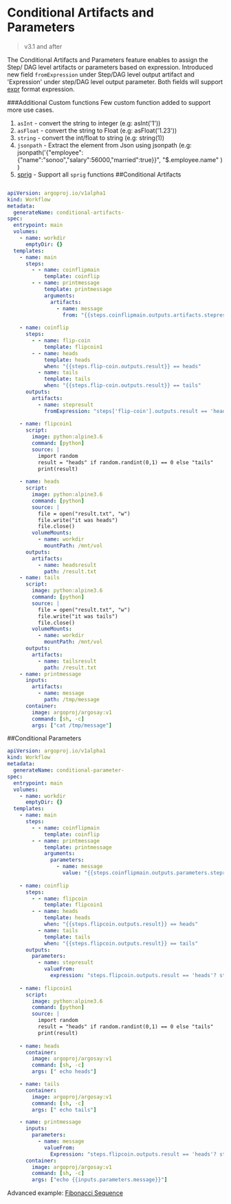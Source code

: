 # Conditional Artifacts and Parameters
> v3.1 and after

The Conditional Artifacts and Parameters feature enables to assign the Step/ DAG level artifacts or parameters based on expression. Introduced new field `fromExpression` under Step/DAG level output artifact and 'Expression' under  step/DAG level output  parameter.
Both fields will support [expr](https://github.com/antonmedv/expr/blob/master/docs/Language-Definition.md) format expression.

###Additional Custom functions
Few custom function added to support more use cases.
1. `asInt`    - convert the string to integer (e.g: asInt('1'))
2. `asFloat`  - convert the string to Float (e.g: asFloat('1.23'))
3. `string`   - convert the  int/float to string (e.g: string(1))
4. `jsonpath` - Extract the element from Json using jsonpath (e.g: jsonpath('{"employee":{"name":"sonoo","salary":56000,"married":true}}", "$.employee.name" ) )
5. [sprig](http://masterminds.github.io/sprig/) - Support all `sprig` functions
##Conditional Artifacts
```yaml

apiVersion: argoproj.io/v1alpha1
kind: Workflow
metadata:
  generateName: conditional-artifacts-
spec:
  entrypoint: main
  volumes:
    - name: workdir
      emptyDir: {}
  templates:
    - name: main
      steps:
        - - name: coinflipmain
            template: coinflip
        - - name: printmessage
            template: printmessage
            arguments:
              artifacts:
                - name: message
                  from: "{{steps.coinflipmain.outputs.artifacts.stepresult}}"
    
    - name: coinflip
      steps:
        - - name: flip-coin
            template: flipcoin1
        - - name: heads
            template: heads
            when: "{{steps.flip-coin.outputs.result}} == heads"
          - name: tails
            template: tails
            when: "{{steps.flip-coin.outputs.result}} == tails"
      outputs:
        artifacts:
          - name: stepresult
            fromExpression: "steps['flip-coin'].outputs.result == 'heads'?steps.heads.outputs.artifacts.headsresult:steps.tails.outputs.artifacts.tailsresult"
    
    - name: flipcoin1
      script:
        image: python:alpine3.6
        command: [python]
        source: |
          import random
          result = "heads" if random.randint(0,1) == 0 else "tails"
          print(result)
          
    - name: heads
      script:
        image: python:alpine3.6
        command: [python]
        source: |
          file = open("result.txt", "w")
          file.write("it was heads")
          file.close()
        volumeMounts:
          - name: workdir
            mountPath: /mnt/vol
      outputs:
        artifacts:
          - name: headsresult
            path: /result.txt
    - name: tails
      script:
        image: python:alpine3.6
        command: [python]
        source: |
          file = open("result.txt", "w")
          file.write("it was tails")
          file.close()
        volumeMounts:
          - name: workdir
            mountPath: /mnt/vol
      outputs:
        artifacts:
          - name: tailsresult
            path: /result.txt
    - name: printmessage
      inputs:
        artifacts:
          - name: message
            path: /tmp/message
      container:
        image: argoproj/argosay:v1
        command: [sh, -c]
        args: ["cat /tmp/message"]
```
##Conditional Parameters

```yaml
apiVersion: argoproj.io/v1alpha1
kind: Workflow
metadata:
  generateName: conditional-parameter-
spec:
  entrypoint: main
  volumes:
    - name: workdir
      emptyDir: {}
  templates:
    - name: main
      steps:
        - - name: coinflipmain
            template: coinflip
        - - name: printmessage
            template: printmessage
            arguments:
              parameters:
                - name: message
                  value: "{{steps.coinflipmain.outputs.parameters.stepresult}}"
    
    - name: coinflip
      steps:
        - - name: flipcoin
            template: flipcoin1
        - - name: heads
            template: heads
            when: "{{steps.flipcoin.outputs.result}} == heads"
          - name: tails
            template: tails
            when: "{{steps.flipcoin.outputs.result}} == tails"
      outputs:
        parameters:
          - name: stepresult
            valueFrom:
              expression: "steps.flipcoin.outputs.result == 'heads'? steps.heads.outputs.result : steps.tails.outputs.result"
    
    - name: flipcoin1
      script:
        image: python:alpine3.6
        command: [python]
        source: |
          import random
          result = "heads" if random.randint(0,1) == 0 else "tails"
          print(result)
          
    - name: heads
      container:
        image: argoproj/argosay:v1
        command: [sh, -c]
        args: [" echo heads"]

    - name: tails
      container:
        image: argoproj/argosay:v1
        command: [sh, -c]
        args: [" echo tails"]

    - name: printmessage
      inputs:
        parameters:
          - name: message
            valueFrom:
              Expression: "steps.flipcoin.outputs.result == 'heads'? steps.heads.outputs.result : steps.tails.outputs.result"
      container:
        image: argoproj/argosay:v1
        command: [sh, -c]
        args: ["echo {{inputs.parameters.message}}"]
```
Advanced example: [Fibonacci Sequence](../examples/fibonacci-seq-conditional-param.yaml)